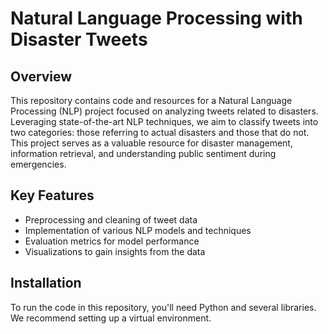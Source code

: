 # Natural Language Processing with Disaster Tweets


## Overview
This repository contains code and resources for a Natural Language Processing (NLP) project focused on analyzing tweets related to disasters. Leveraging state-of-the-art NLP techniques, we aim to classify tweets into two categories: those referring to actual disasters and those that do not. This project serves as a valuable resource for disaster management, information retrieval, and understanding public sentiment during emergencies.

## Key Features
- Preprocessing and cleaning of tweet data
- Implementation of various NLP models and techniques
- Evaluation metrics for model performance
- Visualizations to gain insights from the data

## Installation
To run the code in this repository, you'll need Python and several libraries. We recommend setting up a virtual environment.
